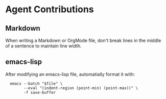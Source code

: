 # Agent Contributions
## Markdown

When writing a Markdown or OrgMode file, don't break lines in the middle of a sentence to maintain line width. 

## emacs-lisp

After modifying an emacs-lisp file, automatially format it with:

```
  emacs --batch "$file" \
        --eval "(indent-region (point-min) (point-max))" \
        -f save-buffer
```